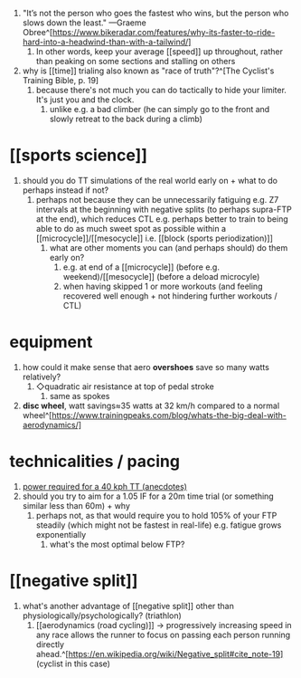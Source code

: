 1. "It’s not the person who goes the fastest who wins, but the person who slows down the least." —Graeme Obree^[https://www.bikeradar.com/features/why-its-faster-to-ride-hard-into-a-headwind-than-with-a-tailwind/]
	1. In other words, keep your average [[speed]] up throughout, rather than peaking on some sections and stalling on others
2. why is [[time]] trialing also known as "race of truth"?^[The Cyclist's Training Bible, p. 19]
	1. because there's not much you can do tactically to hide your limiter. It's just you and the clock.
		1. unlike e.g. a bad climber (he can simply go to the front and slowly retreat to the back during a climb)

# [[sports science]]
1. should you do TT simulations of the real world early on + what to do perhaps instead if not?
	1. perhaps not because they can be unnecessarily fatiguing e.g. Z7 intervals at the beginning with negative splits (to perhaps supra-FTP at the end), which reduces CTL e.g. perhaps better to train to being able to do as much sweet spot as possible within a [[microcycle]]/[[mesocycle]] i.e. [[block (sports periodization)]]
		1. what are other moments you can (and perhaps should) do them early on?
			1. e.g. at end of a [[microcycle]] (before e.g. weekend)/[[mesocycle]] (before a deload microcyle)
			2. when having skipped 1 or more workouts (and feeling recovered well enough + not hindering further workouts / CTL)

# equipment
1. how could it make sense that aero **overshoes** save so many watts relatively?
	1. ◇quadratic air resistance at top of pedal stroke
		1. same as spokes
2. **disc wheel**, watt savings≈35 watts at 32 km/h compared to a normal wheel^[https://www.trainingpeaks.com/blog/whats-the-big-deal-with-aerodynamics/]

# technicalities / pacing
1. [power required for a 40 kph TT (anecdotes)](https://www.trainerroad.com/forum/t/power-required-for-a-40kph-tt/64520)
2. should you try to aim for a 1.05 IF for a 20m time trial (or something similar less than 60m) + why
	1. perhaps not, as that would require you to hold 105% of your FTP steadily (which might not be fastest in real-life) e.g. fatigue grows exponentially
		1. what's the most optimal below FTP?

# [[negative split]]
1. what's another advantage of [[negative split]] other than physiologically/psychologically? (triathlon)
	1. [[aerodynamics (road cycling)]] → progressively increasing speed in any race allows the runner to focus on passing each person running directly ahead.^[https://en.wikipedia.org/wiki/Negative_split#cite_note-19] (cyclist in this case)